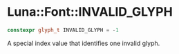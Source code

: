 # Luna::Font::INVALID_GLYPH

```c++
constexpr glyph_t INVALID_GLYPH = -1
```

A special index value that identifies one invalid glyph. 

